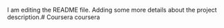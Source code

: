 I am editing the README file. Adding some more details about the project description.# Coursera
coursera
